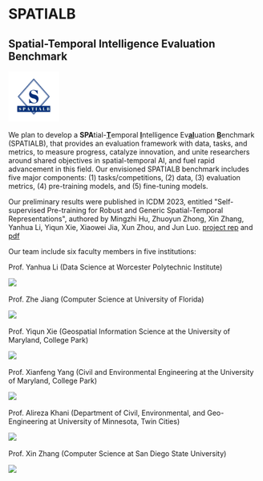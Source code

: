 # SPATIALB 
## Spatial-Temporal Intelligence Evaluation Benchmark 
<img src="/logo.jpg" width="20%" >

We plan to develop a <b>SPA</b>tial-<u><b>T</b></u>emporal <u><b>I</b></u>ntelligence Ev<u><b>al</b></u>uation <u><b>B</b></u>enchmark (SPATIALB), that provides an evaluation framework with data, tasks, and metrics, to measure progress, catalyze innovation, and unite researchers around shared objectives in spatial-temporal AI, and fuel rapid advancement in this field. Our envisioned SPATIALB benchmark includes five major components: (1) tasks/competitions, (2) data, (3) evaluation metrics, (4) pre-training models, and (5) fine-tuning models. 

Our preliminary results were published in ICDM 2023, entitled "Self-supervised Pre-training for Robust and Generic Spatial-Temporal Representations", authored by Mingzhi Hu, Zhuoyun Zhong, Xin Zhang, Yanhua Li, Yiqun Xie, Xiaowei Jia, Xun Zhou, and Jun Luo. [project rep](https://github.com/mhu3/STPT) and [pdf](https://users.wpi.edu/~yli15) 

Our team include six faculty members in five institutions:

Prof. Yanhua Li (Data Science at Worcester Polytechnic Institute)

<img src="https://www.wpi.edu/sites/default/files/styles/2x_766x766/public/faculty-image/yli15.jpg?itok=FpZharRy" style="width:150px">

Prof. Zhe Jiang (Computer Science at University of Florida)

<img src="https://www.cise.ufl.edu/wp-content/uploads/2021/08/ZheJiang_7-25-2016_crop-scaled.jpg" style="width:150px">

Prof. Yiqun Xie (Geospatial Information Science at the University of Maryland, College Park)

<img src="https://www.terpconnect.umd.edu/~xie/Yiqun_profile.jpg" style="width:150px">

Prof. Xianfeng Yang (Civil and Environmental Engineering at the University of Maryland, College Park)

<img src="https://faculty.eng.umd.edu/sites/faculty.eng.umd.edu/files/profile_images/Terry.png" style="width:150px">

Prof. Alireza Khani (Department of Civil, Environmental, and Geo-Engineering at University of Minnesota, Twin Cities)

<img src="https://cse.umn.edu/sites/cse.umn.edu/files/khani-web.jpg" style="width:150px">

Prof. Xin Zhang (Computer Science at San Diego State University)

<img src="https://xinzhang525.netlify.app/authors/admin/avatar_hu327b63c854a5d5e39aab8f280051da02_1155180_270x270_fill_q75_lanczos_center.jpg" style="width:150px">


